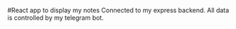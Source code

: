 #React app to display my notes
Connected to my express backend. All data is controlled by my telegram bot.
